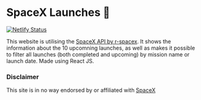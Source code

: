 # SpaceX Launches :rocket:

[![Netlify Status](https://api.netlify.com/api/v1/badges/0eb50b62-4a4e-4c12-9818-c232d0751359/deploy-status)](https://app.netlify.com/sites/tubeupdates/deploys)

This website is utilising the [SpaceX API by r-spacex](https://github.com/r-spacex/SpaceX-API). It shows the information
about the 10 upcomning launches, as well as makes it possible to filter all launches (both completed and upcoming) by 
mission name or launch date.
Made using React JS.

### Disclaimer

This site is in no way endorsed by or affiliated with [SpaceX](http://spacex.com)
